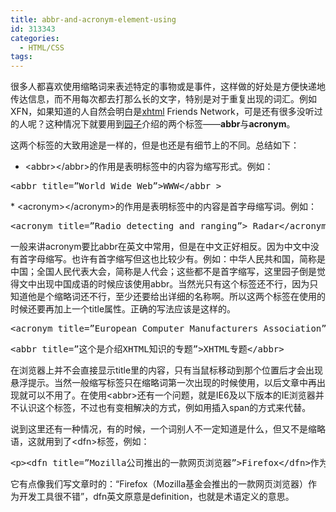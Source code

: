 ```yaml
---
title: abbr-and-acronym-element-using
id: 313343
categories:
  - HTML/CSS
tags:
---
```


很多人都喜欢使用缩略词来表述特定的事物或是事件，这样做的好处是方便快递地传达信息，而不用每次都去打那么长的文字，特别是对于重复出现的词汇。例如XFN，如果知道的人自然会明白是[xhtml](http://www.yzznl.cn/category/xhtml "xhtml") Friends Network，可是还有很多没听过的人呢？这种情况下就要用到[园子](http://www.yzznl.cn/about "园子")介绍的两个标签——**abbr**与**acronym**。

这两个标签的大致用途是一样的，但是也还是有细节上的不同。总结如下：

*   &lt;abbr&gt;&lt;/abbr&gt;的作用是表明标签中的内容为缩写形式。例如：
<div>
<div>
<pre>&lt;abbr title=”World Wide Web”&gt;WWW&lt;/abbr &gt;</pre>
</div>
</div>
*   &lt;acronym&gt;&lt;/acronym&gt;的作用是表明标签中的内容是首字母缩写词。例如：
<div>
<div>
<pre>&lt;acronym title=”Radio detecting and ranging”&gt; Radar&lt;/acronym&gt;</pre>
</div>
</div>
一般来讲acronym要比abbr在英文中常用，但是在中文正好相反。因为中文中没有首字母缩写。也许有首字缩写但这也比较少有。例如：中华人民共和国，简称是中国；全国人民代表大会，简称是人代会；这些都不是首字缩写，这里园子倒是觉得文中出现中国成语的时候应该使用abbr。当然光只有这个标签还不行，因为只知道他是个缩略词还不行，至少还要给出详细的名称啊。所以这两个标签在使用的时候还要再加上一个title属性。正确的写法应该是这样的。
<div>
<div>
<pre>&lt;acronym title=”European Computer Manufacturers Association”&gt;ECMA&lt;/acronym&gt;</pre>
</div>
</div>
<div>
<div>
<pre>&lt;abbr title=”这个是介绍XHTML知识的专题”&gt;XHTML专题&lt;/abbr&gt;</pre>
</div>
</div>
在浏览器上并不会直接显示title里的内容，只有当鼠标移动到那个位置后才会出现悬浮提示。当然一般缩写标签只在缩略词第一次出现的时候使用，以后文章中再出现就可以不用了。在使用&lt;abbr&gt;还有一个问题，就是IE6及以下版本的IE浏览器并不认识这个标签，不过也有变相解决的方式，例如用插入span的方式来代替。

说到这里还有一种情况，有的时候，一个词别人不一定知道是什么，但又不是缩略语，这就用到了&lt;dfn&gt;标签，例如：
<div>
<div>
<pre>&lt;p&gt;&lt;dfn title=”Mozilla公司推出的一款网页浏览器”&gt;Firefox&lt;/dfn&gt;作为开发工具很不错。&lt;/p&gt;</pre>
</div>
</div>
它有点像我们写文章时的：“Firefox（Mozilla基金会推出的一款网页浏览器）作为开发工具很不错”，dfn英文原意是definition，也就是术语定义的意思。